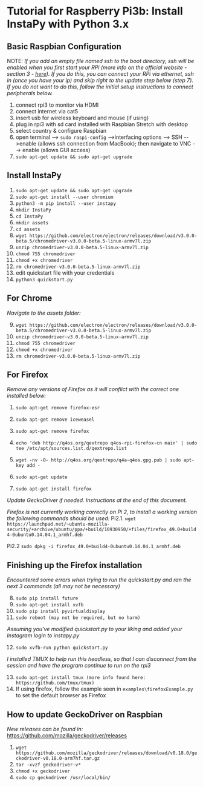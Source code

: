 # Tutorial for Raspberry Pi3b: Install InstaPy with Python 3.x

## Basic Raspbian Configuration
NOTE: _If you add an empty file named ssh to the boot directory, ssh will be enabled when you first start your RPi (more info on the official website - section 3 - [here](https://www.raspberrypi.org/documentation/remote-access/ssh/)). If you do this, you can connect your RPi via ethernet, ssh in (once you have your ip) and skip right to the update step below (step 7). If you do not want to do this, follow the initial setup instructions to connect peripherals below._

1. connect rpi3 to monitor via HDMI
2. connect internet via cat5
3. insert usb for wireless keyboard and mouse (if using)
4. plug in rpi3 with sd card installed with Raspbian Stretch with desktop
5. select country & configure Raspbian
6. open terminal --> ```sudo raspi-config``` -->interfacing options --> SSH -->enable (allows ssh connection from MacBook); then navigate to VNC --> enable (allows GUI access)
7. ```sudo apt-get update && sudo apt-get upgrade```

## Install InstaPy

1. ```sudo apt-get update && sudo apt-get upgrade```
1. ```sudo apt-get install --user chromium```
1. ```python3 -m pip install --user instapy```
1. ```mkdir InstaPy```
1. ```cd InstaPy```
1. ```mkdir assets```
1. ```cd assets```
1. ```wget https://github.com/electron/electron/releases/download/v3.0.0-beta.5/chromedriver-v3.0.0-beta.5-linux-armv7l.zip```
1. ```unzip chromedriver-v3.0.0-beta.5-linux-armv7l.zip```
1. ```chmod 755 chromedriver```
1. ```chmod +x chromedriver```
1. ```rm chromedriver-v3.0.0-beta.5-linux-armv7l.zip```
1. edit quickstart file with your credentials
1. ```python3 quickstart.py```


## For Chrome

_Navigate to the assets folder:_

9. ```wget https://github.com/electron/electron/releases/download/v3.0.0-beta.5/chromedriver-v3.0.0-beta.5-linux-armv7l.zip```
10. ```unzip chromedriver-v3.0.0-beta.5-linux-armv7l.zip```
11. ```chmod 755 chromedriver```
12. ```chmod +x chromedriver```
13. ```rm chromedriver-v3.0.0-beta.5-linux-armv7l.zip```


## For Firefox

_Remove any versions of Firefox as it will conflict with the correct one installed below:_

1. ```sudo apt-get remove firefox-esr```
2. ```sudo apt-get remove iceweasel```
3. ```sudo apt-get remove firefox```

4. ```echo 'deb http://q4os.org/qextrepo q4os-rpi-firefox-cn main' | sudo tee /etc/apt/sources.list.d/qextrepo.list```
5. ```wget -nv -O- http://q4os.org/qextrepo/q4a-q4os.gpg.pub | sudo apt-key add -```
6. ```sudo apt-get update```
7. ```sudo apt-get install firefox```

_Update GeckoDriver if needed. Instructions at the end of this document._

_Firefox is not currently working correctly on Pi 2, to install a working version the following commands should be used:_
Pi2.1. ```wget https://launchpad.net/~ubuntu-mozilla-security/+archive/ubuntu/ppa/+build/10930950/+files/firefox_49.0+build4-0ubuntu0.14.04.1_armhf.deb```

Pi2.2 ```sudo dpkg -i firefox_49.0+build4-0ubuntu0.14.04.1_armhf.deb```


## Finishing up the Firefox installation

_Encountered some errors when trying to run the quickstart.py and ran the next 3 commands (all may not be necessary)_

8. ```sudo pip install future```
9. ```sudo apt-get install xvfb```
10. ```sudo pip install pyvirtualdisplay```
11. ```sudo reboot (may not be required, but no harm)```

_Assuming you've modified quickstart.py to your liking and added your Instagram login to instapy.py_

12. ```sudo xvfb-run python quickstart.py```

_I installed TMUX to help run this headless, so that I can disconnect from the session and have the program continue to run on the rpi3_

13. ```sudo apt-get install tmux (more info found here: https://github.com/tmux/tmux)```
14. If using firefox, follow the example seen in `examples\firefoxExample.py` to set the default browser as Firefox


## How to update GeckoDriver on Raspbian

_New releases can be found in:_ https://github.com/mozilla/geckodriver/releases

1. ```wget https://github.com/mozilla/geckodriver/releases/download/v0.18.0/geckodriver-v0.18.0-arm7hf.tar.gz```
2. ```tar -xvzf geckodriver-v*```
3. ```chmod +x geckodriver```
4. ```sudo cp geckodriver /usr/local/bin/```
